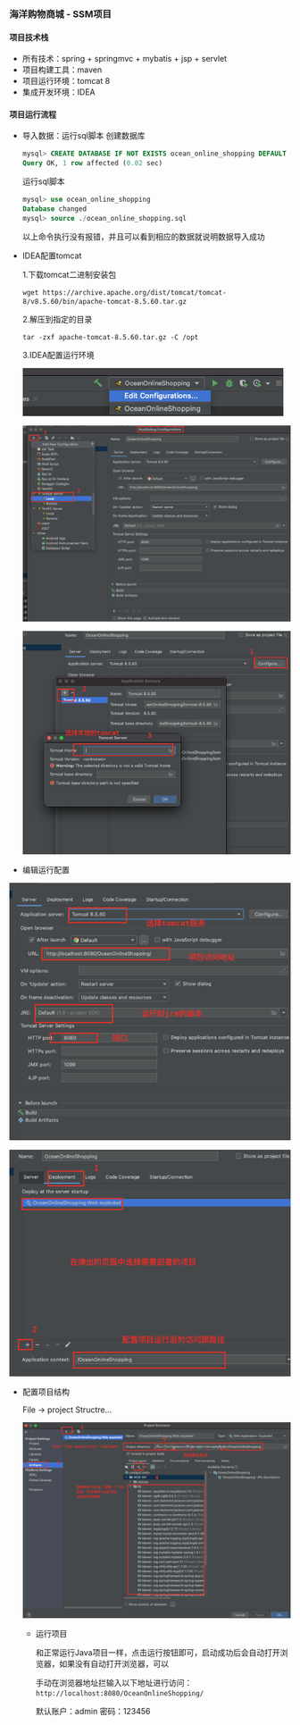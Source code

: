 ### 海洋购物商城 - SSM项目

#### 项目技术栈
- 所有技术：spring + springmvc + mybatis + jsp + servlet
- 项目构建工具：maven
- 项目运行环境：tomcat 8
- 集成开发环境：IDEA

#### 项目运行流程
- 导入数据：运行sql脚本
  创建数据库
  ```sql
  mysql> CREATE DATABASE IF NOT EXISTS ocean_online_shopping DEFAULT CHARACTER SET utf8 DEFAULT COLLATE utf8_general_ci;
  Query OK, 1 row affected (0.02 sec)
  ```
  
  运行sql脚本
  
  ```sql
  mysql> use ocean_online_shopping
  Database changed
  mysql> source ./ocean_online_shopping.sql
  ```
  
  以上命令执行没有报错，并且可以看到相应的数据就说明数据导入成功
  
  
  
- IDEA配置tomcat

  1.下载tomcat二进制安装包

  ```shell
  wget https://archive.apache.org/dist/tomcat/tomcat-8/v8.5.60/bin/apache-tomcat-8.5.60.tar.gz
  ```

  2.解压到指定的目录

  ```shell
  tar -zxf apache-tomcat-8.5.60.tar.gz -C /opt
  ```

  3.IDEA配置运行环境

  ![image-20220406182836868](./docimg/image-20220406182836868.png)

  ![image-20220406181944456](./docimg/image-20220406181944456.png)

  ![image-20220406182238946](./docimg/image-20220406182238946.png)

  

  

- 编辑运行配置

![image-20220406182717093](./docimg/image-20220406182717093.png)

![image-20220406182508554](./docimg/image-20220406182508554.png)

- 配置项目结构

  File -> project Structre...

  ![image-20220406183714909](./docimg/image-20220406183714909.png)

  - 运行项目

    和正常运行Java项目一样，点击运行按钮即可，启动成功后会自动打开浏览器，如果没有自动打开浏览器，可以

    手动在浏览器地址拦输入以下地址进行访问：`http://localhost:8080/OceanOnlineShopping/`

    默认账户：admin       密码：123456


